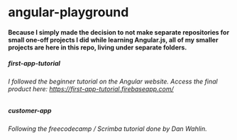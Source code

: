 # angular-playground

#### Because I simply made the decision to not make separate repositories for small one-off projects I did while learning Angular.js, all of my smaller projects are here in this repo, living under separate folders.


##### first-app-tutorial
###### I followed the beginner tutorial on the Angular website. Access the final product here: https://first-app-tutorial.firebaseapp.com/

##### customer-app
###### Following the freecodecamp / Scrimba tutorial done by Dan Wahlin.
